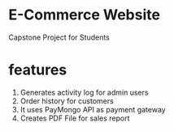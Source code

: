 # E-Commerce Website
 Capstone Project for Students

# features
 1. Generates activity log for admin users
 2. Order history for customers
 3. It uses PayMongo API as payment gateway
 4. Creates PDF File for sales report
